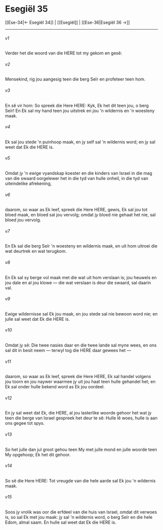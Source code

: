 # Esegiël 35

[[Ese-34|← Esegiël 34]] | [[Esegiël]] | [[Ese-36|Esegiël 36 →]]
***

###### v1
Verder het die woord van die HERE tot my gekom en gesê: 
###### v2
Mensekind, rig jou aangesig teen die berg Seïr en profeteer teen hom. 
###### v3
En sê vir hom: So spreek die Here HERE: Kyk, Ek het dit teen jou, o berg Seïr! En Ek sal my hand teen jou uitstrek en jou 'n wildernis en 'n woesteny maak. 
###### v4
Ek sal jou stede 'n puinhoop maak, en jy self sal 'n wildernis word; en jy sal weet dat Ek die HERE is. 
###### v5
Omdat jy 'n ewige vyandskap koester en die kinders van Israel in die mag van die swaard oorgelewer het in die tyd van hulle onheil, in die tyd van uiteindelike afrekening, 
###### v6
daarom, so waar as Ek leef, spreek die Here HERE, gewis, Ek sal jou tot bloed maak, en bloed sal jou vervolg; omdat jy bloed nie gehaat het nie, sal bloed jou vervolg. 
###### v7
En Ek sal die berg Seïr 'n woesteny en wildernis maak, en uit hom uitroei die wat deurtrek en wat terugkom. 
###### v8
En Ek sal sy berge vol maak met die wat uit hom verslaan is; jou heuwels en jou dale en al jou klowe — die wat verslaan is deur die swaard, sal daarin val. 
###### v9
Ewige wildernisse sal Ek jou maak, en jou stede sal nie bewoon word nie; en julle sal weet dat Ek die HERE is. 
###### v10
Omdat jy sê: Die twee nasies daar en die twee lande sal myne wees, en ons sal dit in besit neem — terwyl tog die HERE daar gewees het — 
###### v11
daarom, so waar as Ek leef, spreek die Here HERE, Ek sal handel volgens jou toorn en jou naywer waarmee jy uit jou haat teen hulle gehandel het; en Ek sal onder hulle bekend word as Ek jou oordeel. 
###### v12
En jy sal weet dat Ek, die HERE, al jou lasterlike woorde gehoor het wat jy teen die berge van Israel gespreek het deur te sê: Hulle lê woes, hulle is aan ons gegee tot spys. 
###### v13
So het julle dan jul groot gehou teen My met julle mond en julle woorde teen My opgehoop; Ek het dit gehoor. 
###### v14
So sê die Here HERE: Tot vreugde van die hele aarde sal Ek jou 'n wildernis maak. 
###### v15
Soos jy vrolik was oor die erfdeel van die huis van Israel, omdat dit verwoes is, so sal Ek met jou maak: jy sal 'n wildernis word, o berg Seïr en die hele Edom, almal saam. En hulle sal weet dat Ek die HERE is. 
